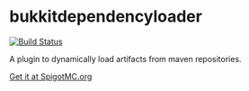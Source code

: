 # bukkitdependencyloader

[![Build Status](http://giant.ddnss.de:8180/buildStatus/icon?job=BukkitDependencyLoader)](http://giant.ddnss.de:8180/job/BukkitDependencyLoader/)

A plugin to dynamically load artifacts from maven repositories.

[Get it at SpigotMC.org](https://www.spigotmc.org/resources/bukkitdependencyloader.39533/)
